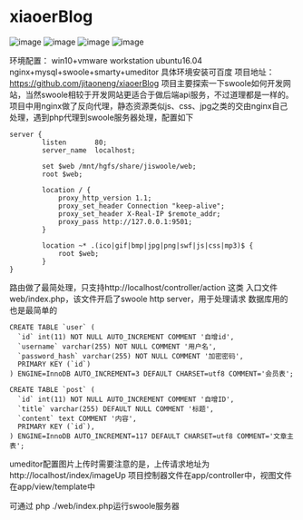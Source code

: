 # xiaoerBlog

![image](https://github.com/jitaoneng/xiaoerBBS/raw/master/login.png)
![image](https://github.com/jitaoneng/xiaoerBBS/raw/master/index.png)
![image](https://github.com/jitaoneng/xiaoerBBS/raw/master/post.png)
![image](https://github.com/jitaoneng/xiaoerBBS/raw/master/view.png)

环境配置：
win10+vmware workstation ubuntu16.04
nginx+mysql+swoole+smarty+umeditor
具体环境安装可百度
项目地址：https://github.com/jitaoneng/xiaoerBlog
项目主要探索一下swoole如何开发网站，当然swoole相较于开发网站更适合于做后端api服务，不过道理都是一样的。
项目中用nginx做了反向代理，静态资源类似js、css、jpg之类的交由nginx自己处理，遇到php代理到swoole服务器处理，配置如下
```
server {
        listen       80;
        server_name  localhost;

        set $web /mnt/hgfs/share/jiswoole/web;
        root $web;

        location / {
            proxy_http_version 1.1;
            proxy_set_header Connection "keep-alive";
            proxy_set_header X-Real-IP $remote_addr;
            proxy_pass http://127.0.0.1:9501;
        }

        location ~* .(ico|gif|bmp|jpg|png|swf|js|css|mp3)$ {
            root $web;
        }
}
```
路由做了最简处理，只支持http://localhost/controller/action 这类
入口文件web/index.php，该文件开启了swoole http server，用于处理请求
数据库用的也是最简单的
```
CREATE TABLE `user` (
  `id` int(11) NOT NULL AUTO_INCREMENT COMMENT '自增id',
  `username` varchar(255) NOT NULL COMMENT '用户名',
  `password_hash` varchar(255) NOT NULL COMMENT '加密密码',
  PRIMARY KEY (`id`)
) ENGINE=InnoDB AUTO_INCREMENT=3 DEFAULT CHARSET=utf8 COMMENT='会员表';

CREATE TABLE `post` (
  `id` int(11) NOT NULL AUTO_INCREMENT COMMENT '自增ID',
  `title` varchar(255) DEFAULT NULL COMMENT '标题',
  `content` text COMMENT '内容',
  PRIMARY KEY (`id`),
) ENGINE=InnoDB AUTO_INCREMENT=117 DEFAULT CHARSET=utf8 COMMENT='文章主表';
```
umeditor配置图片上传时需要注意的是，上传请求地址为http://localhost/index/imageUp
项目控制器文件在app/controller中，视图文件在app/view/template中

可通过 php ./web/index.php运行swoole服务器
